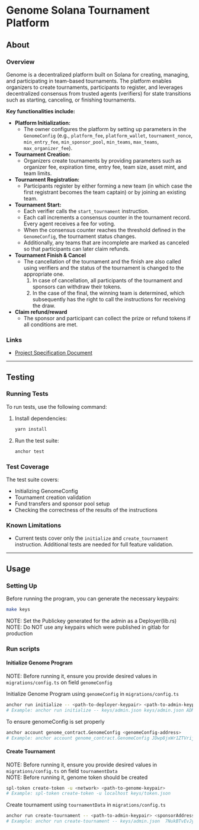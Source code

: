 # Genome Solana Tournament Platform

## About

### Overview

Genome is a decentralized platform built on Solana for creating, managing, and participating in team-based tournaments. The platform enables organizers to create tournaments, participants to register, and leverages decentralized consensus from trusted agents (verifiers) for state transitions such as starting, canceling, or finishing tournaments.

**Key functionalities include:**

- **Platform Initialization:**  
  - The owner configures the platform by setting up parameters in the `GenomeConfig` (e.g., `platform_fee`, `platform_wallet`, `tournament_nonce`, `min_entry_fee`, `min_sponsor_pool`, `min_teams`, `max_teams`, `max_organizer_fee`).
- **Tournament Creation:**  
  - Organizers create tournaments by providing parameters such as organizer fee, expiration time, entry fee, team size, asset mint, and team limits.
- **Tournament Registration:**  
  - Participants register by either forming a new team (in which case the first registrant becomes the team captain) or by joining an existing team.
- **Tournament Start:**  
  - Each verifier calls the `start_tournament` instruction.  
  - Each call increments a consensus counter in the tournament record. Every agent receives a fee for voting.
  - When the consensus counter reaches the threshold defined in the `GenomeConfig`, the tournament status changes.
  - Additionally, any teams that are incomplete are marked as canceled so that participants can later claim refunds.
- **Tournament Finish & Cancel**  
  - The cancellation of the tournament and the finish are also called using verifiers and the status of the tournament is changed to the appropriate one.
    1. In case of cancellation, all participants of the tournament and sponsors can withdraw their tokens.
    2. In the case of the final, the winning team is determined, which subsequently has the right to call the instructions for receiving the draw.
- **Claim refund/reward**
  - The sponsor and participant can collect the prize or refund tokens if all conditions are met.

### Links

- [Project Specification Document](https://entangle.atlassian.net/wiki/spaces/ENTN/pages/264339472/Team+tournament+single+chain)

---

## Testing

### Running Tests

To run tests, use the following command:

1. Install dependencies:

    ```sh
    yarn install
    ```

2. Run the test suite:

    ```sh
    anchor test
    ```

### Test Coverage

The test suite covers:

- Initializing GenomeConfig
- Tournament creation validation
- Fund transfers and sponsor pool setup
- Checking the correctness of the results of the instructions

### Known Limitations

- Current tests cover only the `initialize` and `create_tournament` instruction. Additional tests are needed for full feature validation.

---

## Usage

### Setting Up

Before running the program, you can generate the necessary keypairs:

```sh
make keys
```

NOTE: Set the Publickey generated for the admin as a Deployer(lib.rs)
NOTE: Do NOT use any keypairs which were published in gitlab for production

### Run scripts

#### Initialize Genome Program

NOTE: Before running it, ensure you provide desired values in `migrations/config.ts` on field `genomeConfig`

Initialize Genome Program using `genomeConfig` in `migrations/config.ts`

```sh
anchor run initialize -- <path-to-deployer-keypair> <path-to-admin-keypair> <plaftormWallet>
# Example: anchor run initialize -- keys/admin.json keys/admin.json ADMimZiEmRJczgEvYqGQXoMsYJd2vXpeqJxyGDJh5J4
```

To ensure genomeConfig is set properly

```sh
anchor account genome_contract.GenomeConfig <genomeConfig-address>
# Example: anchor account genome_contract.GenomeConfig JDwp8jxWr1ZTVrij5tRevrcgnfnPF8ZcmYgAYBch7UYb
```

#### Create Tournament

NOTE: Before running it, ensure you provide desired values in `migrations/config.ts` on field `tournamentData` <br>
NOTE: Before running it, genome token should be created

```sh
spl-token create-token -u <network> <path-to-genome-keypair>
# Example: spl-token create-token -u localhost keys/token.json
```

Create tournament using `tournamentData` in `migrations/config.ts`

```sh
anchor run create-tournament -- <path-to-admin-keypair> <sponsorAddress> <mintAddress>
# Example: anchor run create-tournament -- keys/admin.json  7NukBTvEvJytba1bjBfTUqeijevxQMkRsmbse894WZMS 6F7Tn3YPcArLG6G2FoKGtkPYrwrQqdJeA7SQ3i5Uy1py
```

